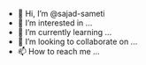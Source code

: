 - 👋 Hi, I’m @sajad-sameti
- 👀 I’m interested in ...
- 🌱 I’m currently learning ...
- 💞️ I’m looking to collaborate on ...
- 📫 How to reach me ...

<!---
sajad-sameti/sajad-sameti is a ✨ special ✨ repository because its `README.md` (this file) appears on your GitHub profile.
You can click the Preview link to take a look at your changes.
--->
